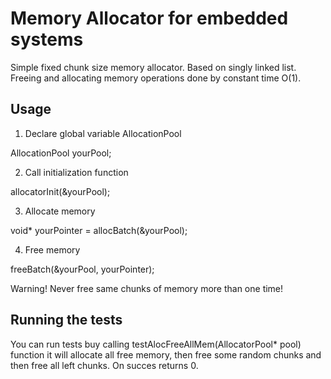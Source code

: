 # Memory Allocator for embedded systems
Simple fixed chunk size memory allocator. Based on singly linked list. Freeing and allocating memory operations done by constant time O(1).
## Usage
1) Declare global variable AllocationPool

AllocationPool yourPool;

2) Call initialization function 

allocatorInit(&yourPool);

3) Allocate memory

void* yourPointer = allocBatch(&yourPool);

4) Free memory

freeBatch(&yourPool, yourPointer);

Warning! Never free same chunks of memory more than one time!

## Running the tests

You can run tests buy calling testAlocFreeAllMem(AllocatorPool* pool) function
it will allocate all free memory, then free some random chunks and then free all left
chunks. On succes returns 0.
